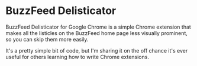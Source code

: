 BuzzFeed Delisticator
============

BuzzFeed Delisticator for Google Chrome is a simple Chrome extension that makes all the listicles on the BuzzFeed home page less visually prominent, so you can skip them more easily.

It's a pretty simple bit of code, but I'm sharing it on the off chance it's ever useful for others learning how to write Chrome extensions.

